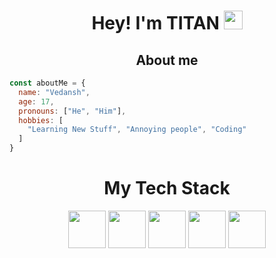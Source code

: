 <h1 align="center">Hey! I'm TITAN <img src="https://avatars.githubusercontent.com/u/80444511?s=400&u=f2b1e92e84d058d6b88d64d40b537fcd98ba5809&v=4" width="30px"></h1>

<h2 align="center">About me</h2>

```js
const aboutMe = {
  name: "Vedansh",
  age: 17,
  pronouns: ["He", "Him"],
  hobbies: [
    "Learning New Stuff", "Annoying people", "Coding"
  ]
}
```
<h1 align="center">My Tech Stack </></h1>

<div align="center">
  <img width="60px" height="60px" src="https://cdn.discordapp.com/attachments/743817386792058971/977169355106295828/unknown.png">
  <img width="60px" height="60px" src="https://cdn.discordapp.com/attachments/743817386792058971/977170631852449812/unknown.png">
  <img width="60px" height="60px" src="https://cdn.discordapp.com/attachments/743817386792058971/977170804909432872/unknown.png">
  <img width="60px" height="60px" src="https://cdn.discordapp.com/attachments/743817386792058971/977170944651055104/unknown.png">
  <img width="60px" height="60px" src="https://cdn.discordapp.com/attachments/743817386792058971/977171126411198484/unknown.png">
  
</div>

<!---
TITANxTCA/TITANxTCA is a ✨ special ✨ repository because its `README.md` (this file) appears on your GitHub profile.
You can click the Preview link to take a look at your changes.
--->
